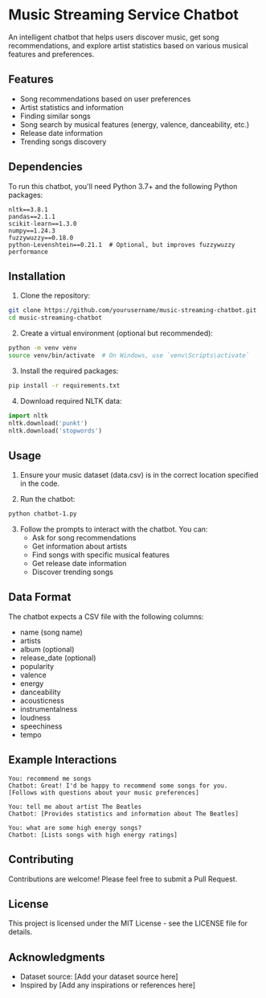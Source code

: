 # Music Streaming Service Chatbot

An intelligent chatbot that helps users discover music, get song recommendations, and explore artist statistics based on various musical features and preferences.

## Features

- Song recommendations based on user preferences
- Artist statistics and information
- Finding similar songs
- Song search by musical features (energy, valence, danceability, etc.)
- Release date information
- Trending songs discovery

## Dependencies

To run this chatbot, you'll need Python 3.7+ and the following Python packages:

```
nltk==3.8.1
pandas==2.1.1
scikit-learn==1.3.0
numpy==1.24.3
fuzzywuzzy==0.18.0
python-Levenshtein==0.21.1  # Optional, but improves fuzzywuzzy performance
```

## Installation

1. Clone the repository:
```bash
git clone https://github.com/yourusername/music-streaming-chatbot.git
cd music-streaming-chatbot
```

2. Create a virtual environment (optional but recommended):
```bash
python -m venv venv
source venv/bin/activate  # On Windows, use `venv\Scripts\activate`
```

3. Install the required packages:
```bash
pip install -r requirements.txt
```

4. Download required NLTK data:
```python
import nltk
nltk.download('punkt')
nltk.download('stopwords')
```

## Usage

1. Ensure your music dataset (data.csv) is in the correct location specified in the code.

2. Run the chatbot:
```bash
python chatbot-1.py
```

3. Follow the prompts to interact with the chatbot. You can:
   - Ask for song recommendations
   - Get information about artists
   - Find songs with specific musical features
   - Get release date information
   - Discover trending songs

## Data Format

The chatbot expects a CSV file with the following columns:
- name (song name)
- artists
- album (optional)
- release_date (optional)
- popularity
- valence
- energy
- danceability
- acousticness
- instrumentalness
- loudness
- speechiness
- tempo

## Example Interactions

```
You: recommend me songs
Chatbot: Great! I'd be happy to recommend some songs for you.
[Follows with questions about your music preferences]

You: tell me about artist The Beatles
Chatbot: [Provides statistics and information about The Beatles]

You: what are some high energy songs?
Chatbot: [Lists songs with high energy ratings]
```

## Contributing

Contributions are welcome! Please feel free to submit a Pull Request.

## License

This project is licensed under the MIT License - see the LICENSE file for details.

## Acknowledgments

- Dataset source: [Add your dataset source here]
- Inspired by [Add any inspirations or references here]
